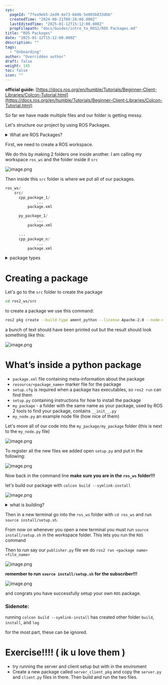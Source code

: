 ```yaml
---
sys:
  pageId: "7fea9eb5-2ed9-4e73-b6d6-5e093b833dbb"
  createdTime: "2024-08-21T00:28:00.000Z"
  lastEditedTime: "2025-01-12T15:12:00.000Z"
  propFilepath: "docs/Guides/intro_to_ROS2/ROS Packages.md"
title: "ROS Packages"
date: "2025-01-12T15:12:00.000Z"
description: ""
tags:
  - "Onboarding"
author: "Overridden author"
draft: false
weight: 145
toc: false
icon: ""
---
```


**official guide:** [https://docs.ros.org/en/humble/Tutorials/Beginner-Client-Libraries/Colcon-Tutorial.html](https://docs.ros.org/en/humble/Tutorials/Beginner-Client-Libraries/Colcon-Tutorial.html)

So far we have made multiple files and our folder is getting messy.

Let's structure our project by using ROS Packages.

<details>

<summary>What are ROS Packages?</summary>

ROS Packages are, as the name implies, packages of code that are highly sharable between ROS developers.

They consist of a folder, `package.xml` file, and source code

```python
      cpp_package_1/
		      ... imagine much code files here ..
          package.xml
```

</details>

First, we need to create a ROS workspace.

We do this by making 2 folders one inside another. I am calling my workspace `ros_ws` and the folder inside it `src`

![image.png](https://prod-files-secure.s3.us-west-2.amazonaws.com/d518164a-d88e-44d1-a4ee-3adb3bd8bce0/70706947-fd18-4537-a67b-e12946812d31/image.png?X-Amz-Algorithm=AWS4-HMAC-SHA256&X-Amz-Content-Sha256=UNSIGNED-PAYLOAD&X-Amz-Credential=ASIAZI2LB4664BZVJ5S4%2F20250607%2Fus-west-2%2Fs3%2Faws4_request&X-Amz-Date=20250607T150733Z&X-Amz-Expires=3600&X-Amz-Security-Token=IQoJb3JpZ2luX2VjEJ7%2F%2F%2F%2F%2F%2F%2F%2F%2F%2FwEaCXVzLXdlc3QtMiJGMEQCIALrEr02VG8%2F9rr0BW3UbxLE8lwVuDXUBZIv6QnQIOd2AiB1zMDLWeJnBHMtif4oO67UFQoCUUm1eNg09Z%2FDzKyA7ir%2FAwh2EAAaDDYzNzQyMzE4MzgwNSIMX0czm1wFyvgC9pWkKtwDrXWGR5yZebL6XW%2BEwvJX2sp07G7jEnSGUk3t9FdvcdJmKRzYr%2BNFX3sJCMfHAxcwtroJVQdt7jxFZTD44f3v4eO2EfPCmG3OD0lHmNiaceDO8nfI%2FYvRAtWNRSXSe0p1kCkv54QKd3JSPmEbLR7ATTwEfIhsx7cbI05VCJ13HTu5jOjCXc1MCqCj%2BF%2BuK4Phri5VxiUB798zkRdKYDgtJBrr4gM5j5yE4ty3%2FDkkGx4M6g4VbIXZ1OGA5423g1mSltnPkZsapME18J4zswkAzT9iNwOhOYOcD2pbUOED9WIbpzT31vG%2FanV55VWuWOys1HzhGAljdrFTmNfyV6TQ2j0hHfERBcDyPDnC%2BNjbpz%2ByfaHED1yj3kqbitvSErhV%2F3B47U0hQciE9m%2FRL1Qjg3SghfQDO9nZotYY2Ye9vbBqtgoFn737hTwcBw0LeVrtNkBnHYMDDDBu1FaViMox94%2F5Hzl9h952oaqz1oG9DwcgbVWPA0uxxH%2FFtiBSHTAoDWRoQ75bXWjSnFQpGpMME2hSmi7PBFh%2BEJjhhe4IYDQ2zFSmxvX6HYtR5GtARVq3Q75kzwYEwvJY3hxVrshQeFbbCKnRu%2Bp9ZPosivd3e2fzh84%2BbWz8PSWTOAQws4GRwgY6pgH00zc1WA1D%2BnjKkTPfCandy255mZDFbs4ODWDG1rlZ67gEFYT6xBW%2FpVfrju328QO8b91G9ZwvIWJx8%2FeypWFAnlgldRas3K2Ko2JxeW0TqMQ3%2FPHXv9axXDdDWyk%2FDcMalFzJYT%2BTHpslCy7%2BJxff3CNOySLJyT1eto3fU6N8r0Uru3S%2BYT9L2U9LXNV%2FTDlnngUijH4bbjgApzkFhMlS4ONqdsL4&X-Amz-Signature=33707e96b3512979e3656ae4faaaf8a60ef98726fe8ac045757edf9a671b5337&X-Amz-SignedHeaders=host&x-id=GetObject)

Then inside this `src` folder is where we put all of our packages.

```python
ros_ws/
    src/
      cpp_package_1/
		      ...
          package.xml

      py_package_1/
		      ...
          package.xml

      ...
      cpp_package_n/
		      ...
          package.xml

```

<details>

<summary>package types</summary>

packages can be either `C++` or python.

the intern file structure is different for each but for this guide we will stick to creating python packages

</details>

# Creating a package

Let's go to the `src` folder to create the package

```bash
cd ros2_ws/src
```

to create a package we use this command:

```bash
ros2 pkg create --build-type ament_python --license Apache-2.0 --node-name my_node my_package
```

a bunch of text should have been printed out but the result should look something like this:

![image.png](https://prod-files-secure.s3.us-west-2.amazonaws.com/d518164a-d88e-44d1-a4ee-3adb3bd8bce0/e6cf1e3f-8512-4a3e-b131-079f800bf3e8/image.png?X-Amz-Algorithm=AWS4-HMAC-SHA256&X-Amz-Content-Sha256=UNSIGNED-PAYLOAD&X-Amz-Credential=ASIAZI2LB4664BZVJ5S4%2F20250607%2Fus-west-2%2Fs3%2Faws4_request&X-Amz-Date=20250607T150733Z&X-Amz-Expires=3600&X-Amz-Security-Token=IQoJb3JpZ2luX2VjEJ7%2F%2F%2F%2F%2F%2F%2F%2F%2F%2FwEaCXVzLXdlc3QtMiJGMEQCIALrEr02VG8%2F9rr0BW3UbxLE8lwVuDXUBZIv6QnQIOd2AiB1zMDLWeJnBHMtif4oO67UFQoCUUm1eNg09Z%2FDzKyA7ir%2FAwh2EAAaDDYzNzQyMzE4MzgwNSIMX0czm1wFyvgC9pWkKtwDrXWGR5yZebL6XW%2BEwvJX2sp07G7jEnSGUk3t9FdvcdJmKRzYr%2BNFX3sJCMfHAxcwtroJVQdt7jxFZTD44f3v4eO2EfPCmG3OD0lHmNiaceDO8nfI%2FYvRAtWNRSXSe0p1kCkv54QKd3JSPmEbLR7ATTwEfIhsx7cbI05VCJ13HTu5jOjCXc1MCqCj%2BF%2BuK4Phri5VxiUB798zkRdKYDgtJBrr4gM5j5yE4ty3%2FDkkGx4M6g4VbIXZ1OGA5423g1mSltnPkZsapME18J4zswkAzT9iNwOhOYOcD2pbUOED9WIbpzT31vG%2FanV55VWuWOys1HzhGAljdrFTmNfyV6TQ2j0hHfERBcDyPDnC%2BNjbpz%2ByfaHED1yj3kqbitvSErhV%2F3B47U0hQciE9m%2FRL1Qjg3SghfQDO9nZotYY2Ye9vbBqtgoFn737hTwcBw0LeVrtNkBnHYMDDDBu1FaViMox94%2F5Hzl9h952oaqz1oG9DwcgbVWPA0uxxH%2FFtiBSHTAoDWRoQ75bXWjSnFQpGpMME2hSmi7PBFh%2BEJjhhe4IYDQ2zFSmxvX6HYtR5GtARVq3Q75kzwYEwvJY3hxVrshQeFbbCKnRu%2Bp9ZPosivd3e2fzh84%2BbWz8PSWTOAQws4GRwgY6pgH00zc1WA1D%2BnjKkTPfCandy255mZDFbs4ODWDG1rlZ67gEFYT6xBW%2FpVfrju328QO8b91G9ZwvIWJx8%2FeypWFAnlgldRas3K2Ko2JxeW0TqMQ3%2FPHXv9axXDdDWyk%2FDcMalFzJYT%2BTHpslCy7%2BJxff3CNOySLJyT1eto3fU6N8r0Uru3S%2BYT9L2U9LXNV%2FTDlnngUijH4bbjgApzkFhMlS4ONqdsL4&X-Amz-Signature=b328d8d611af64a79cf5badf3cac5edd4445facd8be344205ae93d529163106b&X-Amz-SignedHeaders=host&x-id=GetObject)

# What’s inside a python package

- `package.xml` file containing meta-information about the package
- `resource/<package_name>` marker file for the package
- `setup.cfg` is required when a package has executables, so `ros2 run` can find them
- `setup.py` containing instructions for how to install the package
- `my_package` - a folder with the same name as your package, used by ROS 2 tools to find your package, contains `__init__.py`
- `my_node.py` an example node file (how nice of them)

Let's move all of our code into the `my_package/my_package` folder (this is next to the `my_node.py` file)

![image.png](https://prod-files-secure.s3.us-west-2.amazonaws.com/d518164a-d88e-44d1-a4ee-3adb3bd8bce0/9ce58f11-0da9-4d3e-b86d-506a9685d378/image.png?X-Amz-Algorithm=AWS4-HMAC-SHA256&X-Amz-Content-Sha256=UNSIGNED-PAYLOAD&X-Amz-Credential=ASIAZI2LB4664BZVJ5S4%2F20250607%2Fus-west-2%2Fs3%2Faws4_request&X-Amz-Date=20250607T150733Z&X-Amz-Expires=3600&X-Amz-Security-Token=IQoJb3JpZ2luX2VjEJ7%2F%2F%2F%2F%2F%2F%2F%2F%2F%2FwEaCXVzLXdlc3QtMiJGMEQCIALrEr02VG8%2F9rr0BW3UbxLE8lwVuDXUBZIv6QnQIOd2AiB1zMDLWeJnBHMtif4oO67UFQoCUUm1eNg09Z%2FDzKyA7ir%2FAwh2EAAaDDYzNzQyMzE4MzgwNSIMX0czm1wFyvgC9pWkKtwDrXWGR5yZebL6XW%2BEwvJX2sp07G7jEnSGUk3t9FdvcdJmKRzYr%2BNFX3sJCMfHAxcwtroJVQdt7jxFZTD44f3v4eO2EfPCmG3OD0lHmNiaceDO8nfI%2FYvRAtWNRSXSe0p1kCkv54QKd3JSPmEbLR7ATTwEfIhsx7cbI05VCJ13HTu5jOjCXc1MCqCj%2BF%2BuK4Phri5VxiUB798zkRdKYDgtJBrr4gM5j5yE4ty3%2FDkkGx4M6g4VbIXZ1OGA5423g1mSltnPkZsapME18J4zswkAzT9iNwOhOYOcD2pbUOED9WIbpzT31vG%2FanV55VWuWOys1HzhGAljdrFTmNfyV6TQ2j0hHfERBcDyPDnC%2BNjbpz%2ByfaHED1yj3kqbitvSErhV%2F3B47U0hQciE9m%2FRL1Qjg3SghfQDO9nZotYY2Ye9vbBqtgoFn737hTwcBw0LeVrtNkBnHYMDDDBu1FaViMox94%2F5Hzl9h952oaqz1oG9DwcgbVWPA0uxxH%2FFtiBSHTAoDWRoQ75bXWjSnFQpGpMME2hSmi7PBFh%2BEJjhhe4IYDQ2zFSmxvX6HYtR5GtARVq3Q75kzwYEwvJY3hxVrshQeFbbCKnRu%2Bp9ZPosivd3e2fzh84%2BbWz8PSWTOAQws4GRwgY6pgH00zc1WA1D%2BnjKkTPfCandy255mZDFbs4ODWDG1rlZ67gEFYT6xBW%2FpVfrju328QO8b91G9ZwvIWJx8%2FeypWFAnlgldRas3K2Ko2JxeW0TqMQ3%2FPHXv9axXDdDWyk%2FDcMalFzJYT%2BTHpslCy7%2BJxff3CNOySLJyT1eto3fU6N8r0Uru3S%2BYT9L2U9LXNV%2FTDlnngUijH4bbjgApzkFhMlS4ONqdsL4&X-Amz-Signature=1980d2ec66a5d7446e20f90dff252a931a02cf5461b881f27019f7836aac34f4&X-Amz-SignedHeaders=host&x-id=GetObject)

To register all the new files we added open `setup.py` and put in the following:

![image.png](https://prod-files-secure.s3.us-west-2.amazonaws.com/d518164a-d88e-44d1-a4ee-3adb3bd8bce0/1cd7c262-4cae-4496-9d75-c178537d24a2/image.png?X-Amz-Algorithm=AWS4-HMAC-SHA256&X-Amz-Content-Sha256=UNSIGNED-PAYLOAD&X-Amz-Credential=ASIAZI2LB4664BZVJ5S4%2F20250607%2Fus-west-2%2Fs3%2Faws4_request&X-Amz-Date=20250607T150733Z&X-Amz-Expires=3600&X-Amz-Security-Token=IQoJb3JpZ2luX2VjEJ7%2F%2F%2F%2F%2F%2F%2F%2F%2F%2FwEaCXVzLXdlc3QtMiJGMEQCIALrEr02VG8%2F9rr0BW3UbxLE8lwVuDXUBZIv6QnQIOd2AiB1zMDLWeJnBHMtif4oO67UFQoCUUm1eNg09Z%2FDzKyA7ir%2FAwh2EAAaDDYzNzQyMzE4MzgwNSIMX0czm1wFyvgC9pWkKtwDrXWGR5yZebL6XW%2BEwvJX2sp07G7jEnSGUk3t9FdvcdJmKRzYr%2BNFX3sJCMfHAxcwtroJVQdt7jxFZTD44f3v4eO2EfPCmG3OD0lHmNiaceDO8nfI%2FYvRAtWNRSXSe0p1kCkv54QKd3JSPmEbLR7ATTwEfIhsx7cbI05VCJ13HTu5jOjCXc1MCqCj%2BF%2BuK4Phri5VxiUB798zkRdKYDgtJBrr4gM5j5yE4ty3%2FDkkGx4M6g4VbIXZ1OGA5423g1mSltnPkZsapME18J4zswkAzT9iNwOhOYOcD2pbUOED9WIbpzT31vG%2FanV55VWuWOys1HzhGAljdrFTmNfyV6TQ2j0hHfERBcDyPDnC%2BNjbpz%2ByfaHED1yj3kqbitvSErhV%2F3B47U0hQciE9m%2FRL1Qjg3SghfQDO9nZotYY2Ye9vbBqtgoFn737hTwcBw0LeVrtNkBnHYMDDDBu1FaViMox94%2F5Hzl9h952oaqz1oG9DwcgbVWPA0uxxH%2FFtiBSHTAoDWRoQ75bXWjSnFQpGpMME2hSmi7PBFh%2BEJjhhe4IYDQ2zFSmxvX6HYtR5GtARVq3Q75kzwYEwvJY3hxVrshQeFbbCKnRu%2Bp9ZPosivd3e2fzh84%2BbWz8PSWTOAQws4GRwgY6pgH00zc1WA1D%2BnjKkTPfCandy255mZDFbs4ODWDG1rlZ67gEFYT6xBW%2FpVfrju328QO8b91G9ZwvIWJx8%2FeypWFAnlgldRas3K2Ko2JxeW0TqMQ3%2FPHXv9axXDdDWyk%2FDcMalFzJYT%2BTHpslCy7%2BJxff3CNOySLJyT1eto3fU6N8r0Uru3S%2BYT9L2U9LXNV%2FTDlnngUijH4bbjgApzkFhMlS4ONqdsL4&X-Amz-Signature=c07a3a3c99f039fc1b31d8ebd1ec0084779267174bc75bf74a22091ee93ad1c8&X-Amz-SignedHeaders=host&x-id=GetObject)

Now back in the command line **make sure you are in the** **`ros_ws`** **folder!!!**

let's build our package with `colcon build --symlink-install`

![image.png](https://prod-files-secure.s3.us-west-2.amazonaws.com/d518164a-d88e-44d1-a4ee-3adb3bd8bce0/2f2a0d27-b173-48fd-b189-5f5c0ce65619/image.png?X-Amz-Algorithm=AWS4-HMAC-SHA256&X-Amz-Content-Sha256=UNSIGNED-PAYLOAD&X-Amz-Credential=ASIAZI2LB4664BZVJ5S4%2F20250607%2Fus-west-2%2Fs3%2Faws4_request&X-Amz-Date=20250607T150733Z&X-Amz-Expires=3600&X-Amz-Security-Token=IQoJb3JpZ2luX2VjEJ7%2F%2F%2F%2F%2F%2F%2F%2F%2F%2FwEaCXVzLXdlc3QtMiJGMEQCIALrEr02VG8%2F9rr0BW3UbxLE8lwVuDXUBZIv6QnQIOd2AiB1zMDLWeJnBHMtif4oO67UFQoCUUm1eNg09Z%2FDzKyA7ir%2FAwh2EAAaDDYzNzQyMzE4MzgwNSIMX0czm1wFyvgC9pWkKtwDrXWGR5yZebL6XW%2BEwvJX2sp07G7jEnSGUk3t9FdvcdJmKRzYr%2BNFX3sJCMfHAxcwtroJVQdt7jxFZTD44f3v4eO2EfPCmG3OD0lHmNiaceDO8nfI%2FYvRAtWNRSXSe0p1kCkv54QKd3JSPmEbLR7ATTwEfIhsx7cbI05VCJ13HTu5jOjCXc1MCqCj%2BF%2BuK4Phri5VxiUB798zkRdKYDgtJBrr4gM5j5yE4ty3%2FDkkGx4M6g4VbIXZ1OGA5423g1mSltnPkZsapME18J4zswkAzT9iNwOhOYOcD2pbUOED9WIbpzT31vG%2FanV55VWuWOys1HzhGAljdrFTmNfyV6TQ2j0hHfERBcDyPDnC%2BNjbpz%2ByfaHED1yj3kqbitvSErhV%2F3B47U0hQciE9m%2FRL1Qjg3SghfQDO9nZotYY2Ye9vbBqtgoFn737hTwcBw0LeVrtNkBnHYMDDDBu1FaViMox94%2F5Hzl9h952oaqz1oG9DwcgbVWPA0uxxH%2FFtiBSHTAoDWRoQ75bXWjSnFQpGpMME2hSmi7PBFh%2BEJjhhe4IYDQ2zFSmxvX6HYtR5GtARVq3Q75kzwYEwvJY3hxVrshQeFbbCKnRu%2Bp9ZPosivd3e2fzh84%2BbWz8PSWTOAQws4GRwgY6pgH00zc1WA1D%2BnjKkTPfCandy255mZDFbs4ODWDG1rlZ67gEFYT6xBW%2FpVfrju328QO8b91G9ZwvIWJx8%2FeypWFAnlgldRas3K2Ko2JxeW0TqMQ3%2FPHXv9axXDdDWyk%2FDcMalFzJYT%2BTHpslCy7%2BJxff3CNOySLJyT1eto3fU6N8r0Uru3S%2BYT9L2U9LXNV%2FTDlnngUijH4bbjgApzkFhMlS4ONqdsL4&X-Amz-Signature=2da828e99ac76371038d628953b4e81ca1b89c57fc35b581a49760a4c103ef24&X-Amz-SignedHeaders=host&x-id=GetObject)

<details>

<summary>what is building?</summary>

if you are a CS major at Rose-Hulman you will learn the answer to this in CSSE132

but TLDR; is it combines all the code files into one program that can be run easily 

</details>

Then in a new terminal go into the `ros_ws` folder with `cd ros_ws` and run `source install/setup.sh`. 

From now on whenever you open a new terminal you must run `source install/setup.sh` in the workspace folder. This lets you run the `ROS` command

Then to run say our `publisher.py` file we do `ros2 run <package name> <file_name>`

![image.png](https://prod-files-secure.s3.us-west-2.amazonaws.com/d518164a-d88e-44d1-a4ee-3adb3bd8bce0/4f4b1219-3a44-4632-aa0a-ce3471699f59/image.png?X-Amz-Algorithm=AWS4-HMAC-SHA256&X-Amz-Content-Sha256=UNSIGNED-PAYLOAD&X-Amz-Credential=ASIAZI2LB4664BZVJ5S4%2F20250607%2Fus-west-2%2Fs3%2Faws4_request&X-Amz-Date=20250607T150733Z&X-Amz-Expires=3600&X-Amz-Security-Token=IQoJb3JpZ2luX2VjEJ7%2F%2F%2F%2F%2F%2F%2F%2F%2F%2FwEaCXVzLXdlc3QtMiJGMEQCIALrEr02VG8%2F9rr0BW3UbxLE8lwVuDXUBZIv6QnQIOd2AiB1zMDLWeJnBHMtif4oO67UFQoCUUm1eNg09Z%2FDzKyA7ir%2FAwh2EAAaDDYzNzQyMzE4MzgwNSIMX0czm1wFyvgC9pWkKtwDrXWGR5yZebL6XW%2BEwvJX2sp07G7jEnSGUk3t9FdvcdJmKRzYr%2BNFX3sJCMfHAxcwtroJVQdt7jxFZTD44f3v4eO2EfPCmG3OD0lHmNiaceDO8nfI%2FYvRAtWNRSXSe0p1kCkv54QKd3JSPmEbLR7ATTwEfIhsx7cbI05VCJ13HTu5jOjCXc1MCqCj%2BF%2BuK4Phri5VxiUB798zkRdKYDgtJBrr4gM5j5yE4ty3%2FDkkGx4M6g4VbIXZ1OGA5423g1mSltnPkZsapME18J4zswkAzT9iNwOhOYOcD2pbUOED9WIbpzT31vG%2FanV55VWuWOys1HzhGAljdrFTmNfyV6TQ2j0hHfERBcDyPDnC%2BNjbpz%2ByfaHED1yj3kqbitvSErhV%2F3B47U0hQciE9m%2FRL1Qjg3SghfQDO9nZotYY2Ye9vbBqtgoFn737hTwcBw0LeVrtNkBnHYMDDDBu1FaViMox94%2F5Hzl9h952oaqz1oG9DwcgbVWPA0uxxH%2FFtiBSHTAoDWRoQ75bXWjSnFQpGpMME2hSmi7PBFh%2BEJjhhe4IYDQ2zFSmxvX6HYtR5GtARVq3Q75kzwYEwvJY3hxVrshQeFbbCKnRu%2Bp9ZPosivd3e2fzh84%2BbWz8PSWTOAQws4GRwgY6pgH00zc1WA1D%2BnjKkTPfCandy255mZDFbs4ODWDG1rlZ67gEFYT6xBW%2FpVfrju328QO8b91G9ZwvIWJx8%2FeypWFAnlgldRas3K2Ko2JxeW0TqMQ3%2FPHXv9axXDdDWyk%2FDcMalFzJYT%2BTHpslCy7%2BJxff3CNOySLJyT1eto3fU6N8r0Uru3S%2BYT9L2U9LXNV%2FTDlnngUijH4bbjgApzkFhMlS4ONqdsL4&X-Amz-Signature=beed7cfe9ab73eca870765689801e60ced7331fd9d977bcfbe2c3e7cfa2c0e3a&X-Amz-SignedHeaders=host&x-id=GetObject)

**remember to run** **`source install/setup.sh`** **for the subscriber!!!**

![image.png](https://prod-files-secure.s3.us-west-2.amazonaws.com/d518164a-d88e-44d1-a4ee-3adb3bd8bce0/02121119-dad4-49ec-8356-c956108b4243/image.png?X-Amz-Algorithm=AWS4-HMAC-SHA256&X-Amz-Content-Sha256=UNSIGNED-PAYLOAD&X-Amz-Credential=ASIAZI2LB4664BZVJ5S4%2F20250607%2Fus-west-2%2Fs3%2Faws4_request&X-Amz-Date=20250607T150733Z&X-Amz-Expires=3600&X-Amz-Security-Token=IQoJb3JpZ2luX2VjEJ7%2F%2F%2F%2F%2F%2F%2F%2F%2F%2FwEaCXVzLXdlc3QtMiJGMEQCIALrEr02VG8%2F9rr0BW3UbxLE8lwVuDXUBZIv6QnQIOd2AiB1zMDLWeJnBHMtif4oO67UFQoCUUm1eNg09Z%2FDzKyA7ir%2FAwh2EAAaDDYzNzQyMzE4MzgwNSIMX0czm1wFyvgC9pWkKtwDrXWGR5yZebL6XW%2BEwvJX2sp07G7jEnSGUk3t9FdvcdJmKRzYr%2BNFX3sJCMfHAxcwtroJVQdt7jxFZTD44f3v4eO2EfPCmG3OD0lHmNiaceDO8nfI%2FYvRAtWNRSXSe0p1kCkv54QKd3JSPmEbLR7ATTwEfIhsx7cbI05VCJ13HTu5jOjCXc1MCqCj%2BF%2BuK4Phri5VxiUB798zkRdKYDgtJBrr4gM5j5yE4ty3%2FDkkGx4M6g4VbIXZ1OGA5423g1mSltnPkZsapME18J4zswkAzT9iNwOhOYOcD2pbUOED9WIbpzT31vG%2FanV55VWuWOys1HzhGAljdrFTmNfyV6TQ2j0hHfERBcDyPDnC%2BNjbpz%2ByfaHED1yj3kqbitvSErhV%2F3B47U0hQciE9m%2FRL1Qjg3SghfQDO9nZotYY2Ye9vbBqtgoFn737hTwcBw0LeVrtNkBnHYMDDDBu1FaViMox94%2F5Hzl9h952oaqz1oG9DwcgbVWPA0uxxH%2FFtiBSHTAoDWRoQ75bXWjSnFQpGpMME2hSmi7PBFh%2BEJjhhe4IYDQ2zFSmxvX6HYtR5GtARVq3Q75kzwYEwvJY3hxVrshQeFbbCKnRu%2Bp9ZPosivd3e2fzh84%2BbWz8PSWTOAQws4GRwgY6pgH00zc1WA1D%2BnjKkTPfCandy255mZDFbs4ODWDG1rlZ67gEFYT6xBW%2FpVfrju328QO8b91G9ZwvIWJx8%2FeypWFAnlgldRas3K2Ko2JxeW0TqMQ3%2FPHXv9axXDdDWyk%2FDcMalFzJYT%2BTHpslCy7%2BJxff3CNOySLJyT1eto3fU6N8r0Uru3S%2BYT9L2U9LXNV%2FTDlnngUijH4bbjgApzkFhMlS4ONqdsL4&X-Amz-Signature=caa3036f9125f907bfc4c4b1feddc5260763516bc12014825be1ac67bc255e3b&X-Amz-SignedHeaders=host&x-id=GetObject)

and congrats you have successfully setup your own `ROS` package.

### Sidenote:

running `colcon build --symlink-install` has created other folder `build`, `install`, and `log`

for the most part, these can be ignored.

# Exercise!!!! ( ik u love them )

- try running the server and client setup but with in the enviroment
- Create a new package called `server_client_pkg` and copy the `server.py` and `client.py` files in there. Then build and run the two files.
